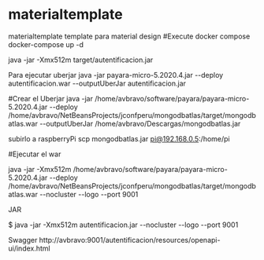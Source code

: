 # materialtemplate
materialtemplate template para material design
#Execute docker compose
docker-compose up -d

java -jar -Xmx512m target/autentificacion.jar 



Para ejecutar uberjar
java -jar payara-micro-5.2020.4.jar --deploy autentificacion.war --outputUberJar autentificacion.jar

#Crear  el Uberjar
java -jar   /home/avbravo/software/payara/payara-micro-5.2020.4.jar --deploy /home/avbravo/NetBeansProjects/jconfperu/mongodbatlas/target/mongodbatlas.war --outputUberJar /home/avbravo/Descargas/mongodbatlas.jar 


subirlo a raspberryPi
scp  mongodbatlas.jar pi@192.168.0.5:/home/pi




#Ejecutar el war

java -jar -Xmx512m /home/avbravo/software/payara/payara-micro-5.2020.4.jar  --deploy /home/avbravo/NetBeansProjects/jconfperu/mongodbatlas/target/mongodbatlas.war --nocluster --logo --port 9001


JAR

$ java -jar -Xmx512m autentificacion.jar --nocluster --logo --port 9001

Swagger
http://avbravo:9001/autentificacion/resources/openapi-ui/index.html